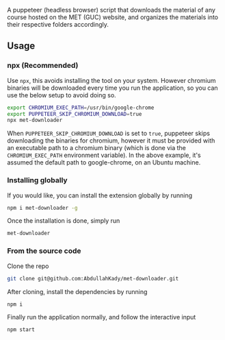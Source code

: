 A puppeteer (headless browser) script that downloads the material of any course hosted on the MET (GUC) website, and organizes the materials into their respective folders accordingly.

## Usage

### npx (Recommended)

Use `npx`, this avoids installing the tool on your system. However chromium binaries will be downloaded every time you run the application, so you can use the below setup to avoid doing so.

```bash
export CHROMIUM_EXEC_PATH=/usr/bin/google-chrome
export PUPPETEER_SKIP_CHROMIUM_DOWNLOAD=true
npx met-downloader
```

When `PUPPETEER_SKIP_CHROMIUM_DOWNLOAD` is set to `true`, puppeteer skips downloading the binaries for chromium, however it must be provided with an executable path to a chromium binary (which is done via the `CHROMIUM_EXEC_PATH` environment variable). In the above example, it's assumed the default path to google-chrome, on an Ubuntu machine.

### Installing globally

If you would like, you can install the extension globally by running

```bash
npm i met-downloader -g
```

Once the installation is done, simply run

```bash
met-downloader
```

### From the source code

Clone the repo

```bash
git clone git@github.com:AbdullahKady/met-downloader.git
```

After cloning, install the dependencies by running

```bash
npm i
```

Finally run the application normally, and follow the interactive input

```bash
npm start
```
